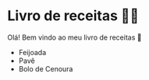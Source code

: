 # Livro de receitas :woman_cook:

Olá! Bem vindo ao meu livro de receitas :wave:

- Feijoada
- Pavê
- Bolo de Cenoura

